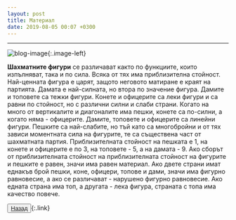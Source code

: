 ```yaml
---
layout: post
title: Материал
date: 2019-08-05 00:07 +0300
---
```


---
![blog-image]({{site.baseurl}}/images/blog-1.jpg){:.image-left}

<p><b>
Шахматните фигури</b> се различават както по функциите, които изпълняват, така и по сила.
Всяка от тях има приблизителна стойност. Най-ценната фигура е царят, защото неговото матиране е краят на партията. 
Дамата е най-силната, но втора по значение фигура.
Дамите и топовете са тежки фигури.  Конете и офицерите са леки фигури и са равни по стойност, но с различни силни и слаби страни. 
Когато на много от вертикалите и диагоналите има пешки, конете са по-силни, а когато няма - офицерите. Дамите, топовете и офицерите са линейни фигури. Пешките са най-слабите, но тъй като са многобройни и от тях зависи моментната сила на фигурите, те са съществена част от шахматната партия. Приблизителната стойност на пешката е 1, на конете и офицерите е по 3, на топовете - 5, а на дамата - 9. Ако сборът от приблизителната стойност на приблизителната стойност на фигурите и пешките е равен, значи има равен материал. Ако двете страни имат еднакъв брой пешки, коне, офицери, топове и дами, значи има фигурно равновесие, а ако се различават - нарушено фигурно равновесие. Ако едната страна има топ, а другата - лека фигура, страната с топа има качество повече.</p>

<button><a href="{{site.baseurl}}/blog/">Назад</a></button>{:.link}
